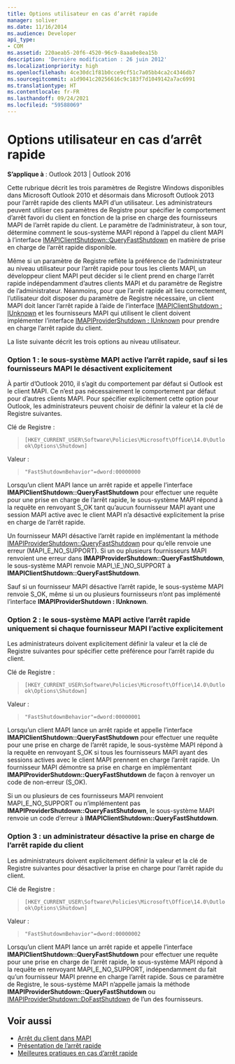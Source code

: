 ```yaml
---
title: Options utilisateur en cas d’arrêt rapide
manager: soliver
ms.date: 11/16/2014
ms.audience: Developer
api_type:
- COM
ms.assetid: 220aeab5-20f6-4520-96c9-8aaa0e8ea15b
description: 'Dernière modification : 26 juin 2012'
ms.localizationpriority: high
ms.openlocfilehash: 4ce30dc1f81b0cce9cf51c7a05bb4ca2c4346db7
ms.sourcegitcommit: a1d9041c20256616c9c183f7d1049142a7ac6991
ms.translationtype: HT
ms.contentlocale: fr-FR
ms.lasthandoff: 09/24/2021
ms.locfileid: "59588069"
---
```

# <a name="fast-shutdown-user-options"></a>Options utilisateur en cas d’arrêt rapide

**S’applique à** : Outlook 2013 | Outlook 2016 
  
Cette rubrique décrit les trois paramètres de Registre Windows disponibles dans Microsoft Outlook 2010 et désormais dans Microsoft Outlook 2013 pour l’arrêt rapide des clients MAPI d’un utilisateur. Les administrateurs peuvent utiliser ces paramètres de Registre pour spécifier le comportement d’arrêt favori du client en fonction de la prise en charge des fournisseurs MAPI de l’arrêt rapide du client. Le paramètre de l’administrateur, à son tour, détermine comment le sous-système MAPI répond à l’appel du client MAPI à l’interface [IMAPIClientShutdown::QueryFastShutdown](imapiclientshutdown-queryfastshutdown.md) en matière de prise en charge de l’arrêt rapide disponible. 
  
Même si un paramètre de Registre reflète la préférence de l’administrateur au niveau utilisateur pour l’arrêt rapide pour tous les clients MAPI, un développeur client MAPI peut décider si le client prend en charge l’arrêt rapide indépendamment d’autres clients MAPI et du paramètre de Registre de l’administrateur. Néanmoins, pour que l’arrêt rapide ait lieu correctement, l’utilisateur doit disposer du paramètre de Registre nécessaire, un client MAPI doit lancer l’arrêt rapide à l’aide de l’interface [IMAPIClientShutdown : IUnknown](imapiclientshutdowniunknown.md) et les fournisseurs MAPI qui utilisent le client doivent implémenter l’interface [IMAPIProviderShutdown : IUnknown](imapiprovidershutdowniunknown.md) pour prendre en charge l’arrêt rapide du client. 
  
La liste suivante décrit les trois options au niveau utilisateur.
  
### <a name="option-1-the-mapi-subsystem-enables-fast-shutdown-unless-mapi-providers-explicitly-opt-out"></a>Option 1 : le sous-système MAPI active l’arrêt rapide, sauf si les fournisseurs MAPI le désactivent explicitement 
    
À partir d’Outlook 2010, il s’agit du comportement par défaut si Outlook est le client MAPI. Ce n’est pas nécessairement le comportement par défaut pour d’autres clients MAPI. Pour spécifier explicitement cette option pour Outlook, les administrateurs peuvent choisir de définir la valeur et la clé de Registre suivantes.
    
Clé de Registre :
  
>  `[HKEY_CURRENT_USER\Software\Policies\Microsoft\Office\14.0\Outlook\Options\Shutdown]`
    
Valeur :
  
>  `"FastShutdownBehavior"=dword:00000000`
    
Lorsqu’un client MAPI lance un arrêt rapide et appelle l’interface **IMAPIClientShutdown::QueryFastShutdown** pour effectuer une requête pour une prise en charge de l’arrêt rapide, le sous-système MAPI répond à la requête en renvoyant S\_OK tant qu’aucun fournisseur MAPI ayant une session MAPI active avec le client MAPI n’a désactivé explicitement la prise en charge de l’arrêt rapide. 

Un fournisseur MAPI désactive l’arrêt rapide en implémentant la méthode [IMAPIProviderShutdown::QueryFastShutdown](imapiprovidershutdown-queryfastshutdown.md) pour qu’elle renvoie une erreur (MAPI\_E\_NO\_SUPPORT). Si un ou plusieurs fournisseurs MAPI renvoient une erreur dans **IMAPIProviderShutdown::QueryFastShutdown**, le sous-système MAPI renvoie MAPI_\E_\NO\_SUPPORT à **IMAPIClientShutdown::QueryFastShutdown**. 

Sauf si un fournisseur MAPI désactive l’arrêt rapide, le sous-système MAPI renvoie S\_OK, même si un ou plusieurs fournisseurs n’ont pas implémenté l’interface **IMAPIProviderShutdown : IUnknown**. 
    
### <a name="option-2-the-mapi-subsystem-enables-fast-shutdown-only-if-every-mapi-provider-explicitly-opts-in"></a>Option 2 : le sous-système MAPI active l’arrêt rapide uniquement si chaque fournisseur MAPI l’active explicitement 
    
Les administrateurs doivent explicitement définir la valeur et la clé de Registre suivantes pour spécifier cette préférence pour l’arrêt rapide du client.
    
Clé de Registre :
  
>  `[HKEY_CURRENT_USER\Software\Policies\Microsoft\Office\14.0\Outlook\Options\Shutdown]`
    
Valeur :
  
>  `"FastShutdownBehavior"=dword:00000001`
    
Lorsqu’un client MAPI lance un arrêt rapide et appelle l’interface **IMAPIClientShutdown::QueryFastShutdown** pour effectuer une requête pour une prise en charge de l’arrêt rapide, le sous-système MAPI répond à la requête en renvoyant S\_OK si tous les fournisseurs MAPI ayant des sessions actives avec le client MAPI prennent en charge l’arrêt rapide. Un fournisseur MAPI démontre sa prise en charge en implémentant **IMAPIProviderShutdown::QueryFastShutdown** de façon à renvoyer un code de non-erreur (S\_OK). 

Si un ou plusieurs de ces fournisseurs MAPI renvoient MAPI\_E\_NO\_SUPPORT ou n’implémentent pas **IMAPIProviderShutdown::QueryFastShutdown**, le sous-système MAPI renvoie un code d’erreur à **IMAPIClientShutdown::QueryFastShutdown**.
    
### <a name="option-3-an-administrator-disables-support-for-client-fast-shutdown"></a>Option 3 : un administrateur désactive la prise en charge de l’arrêt rapide du client
    
Les administrateurs doivent explicitement définir la valeur et la clé de Registre suivantes pour désactiver la prise en charge pour l’arrêt rapide du client.
    
Clé de Registre :
  
>  `[HKEY_CURRENT_USER\Software\Policies\Microsoft\Office\14.0\Outlook\Options\Shutdown]`
    
Valeur :
  
>  `"FastShutdownBehavior"=dword:00000002`
    
Lorsqu’un client MAPI lance un arrêt rapide et appelle l’interface **IMAPIClientShutdown::QueryFastShutdown** pour effectuer une requête pour une prise en charge de l’arrêt rapide, le sous-système MAPI répond à la requête en renvoyant MAPI_E_NO_SUPPORT, indépendamment du fait qu’un fournisseur MAPI prenne en charge l’arrêt rapide. Sous ce paramètre de Registre, le sous-système MAPI n’appelle jamais la méthode **IMAPIProviderShutdown::QueryFastShutdown** ou [IMAPIProviderShutdown::DoFastShutdown](imapiprovidershutdown-dofastshutdown.md) de l’un des fournisseurs. 
    
## <a name="see-also"></a>Voir aussi

- [Arrêt du client dans MAPI](client-shutdown-in-mapi.md)
- [Présentation de l’arrêt rapide](fast-shutdown-overview.md)
- [Meilleures pratiques en cas d’arrêt rapide](best-practices-for-fast-shutdown.md)

